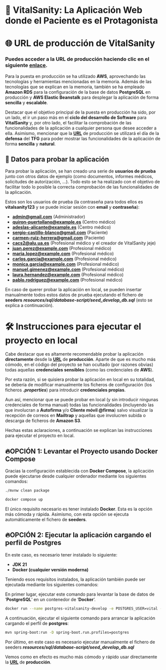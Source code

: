 # 💟 VitalSanity: La Aplicación Web donde el Paciente es el Protagonista

# 🌐 URL de producción de **VitalSanity**

### Puedes acceder a la **URL** de producción haciendo clic en el siguiente [**<u>enlace</u>**](https://www.vitalsanity.net:11443/vital-sanity).


Para la puesta en producción se ha utilizado **AWS**, aprovechando las tecnologías y herramientas mencionadas en la memoria.
Además de las tecnologías que se explican en la memoria, también se ha empleado **Amazon RDS** para la configuración de la base de datos **PostgreSQL** en producción y **AWS Elastic Beanstalk** para desplegar la aplicación de forma **sencilla** y **escalable**.

Destacar que el objetivo principal de la puesta en producción ha sido, por un lado, el ir un paso más en el **ciclo del desarrollo de Software** para **VitalSanity** y, por otro lado, el facilitar la comprobación de las funcionalidades de la aplicación a cualquier persona que desee acceder a ella. Asimismo, mencionar que la [**<u>URL</u>**](https://www.vitalsanity.net:11443/vital-sanity) de producción se utilizará el día de la **defensa** del **TFG** para poder mostrar las funcionalidades de la aplicación de forma **sencilla** y **natural**.

## 🍃 Datos para probar la aplicación

Para probar la aplicación, se han creado una serie de **usuarios de prueba** junto con otros datos de ejemplo (como documentos, informes médicos, solicitudes de autorización, ...).
Todo esto se ha realizado con el objetivo de facilitar todo lo posible la correcta comprobación de las funcionalidades de la aplicación.

Estos son los usuarios de prueba (la contraseña para todos ellos es **vitalsanity123** y se puede iniciar sesión con **email** y **contraseña**):

- **admin@gmail.com** (Administrador)
- **quiron-puertollano@example.es** (Centro médico)
- **adeslas-alicante@example.es** (Centro médico)
- **sergio-castillo-blanco@gmail.com** (Paciente)
- **carmen-ruiz-herrera@gmail.com** (Paciente)
- **cacs2@alu.ua.es** (Profesional médico y el creador de VitalSanity jeje)
- **juan.perez@example.com** (Profesional médico)
- **maria.lopez@example.com** (Profesional médico)
- **carlos.garcia@example.com** (Profesional médico)
- **monica.garcia@example.com** (Profesional médico)
- **manuel.gimenez@example.com** (Profesional médico)
- **laura.hernandez@example.com** (Profesional médico)
- **pablo.rodriguez@example.com** (Profesional médico)

En caso de querer probar la aplicación en local, se pueden insertar manualmente todos estos datos de prueba ejecutando el fichero de **seeders** **_resources/sql/database-script/seed_develop_db.sql_** (esto se explica a continuación).

# 🛠️ Instrucciones para ejecutar el proyecto en local

Cabe destacar que es altamente recomendable probar la aplicación **directamente** desde la [**<u>URL</u>**](https://www.vitalsanity.net:11443/vital-sanity) de **producción**.
Aparte de que es mucho más cómodo, en el código del proyecto se han ocultado (por razones obvias) todas aquellas **credenciales sensibles** (como las credenciales de **AWS**).

Por esta razón, si se quisiera probar la aplicación en local en su totalidad, se debería de modificar manualmente los ficheros de configuración (los ficheros **_.properties_**) para introducir **credenciales propias**.

Aun así, mencionar que se puede probar en local (y sin introducir ningunas credenciales de forma manual) todas las funcionalidades (incluyendo las que involucran a **Autofirma** y/o **Cliente móvil @firma**)
salvo visualizar la recepción de correos en **Mailtrap** y aquellas que involucren subida o descarga de ficheros de **Amazon S3**.

Hechas estas aclaraciones, a continuación se explican las instrucciones para ejecutar el proyecto en local.

## 🔥OPCIÓN 1: Levantar el Proyecto usando Docker Compose

Gracias la configuración establecida con **Docker Compose**, la aplicación puede ejecutarse
desde cualquier ordenador mediante los siguientes comandos:

```sh
./mvnw clean package
```

```sh
docker compose up
```

El único requisito necesario es tener instalado **Docker**. Esta es la opción más cómoda y rápida. Asimismo, con esta opción se ejecuta automáticamente el fichero de **seeders**.

## 🔥OPCIÓN 2: Ejecutar la aplicación cargando el perfil de Postgres

En este caso, es necesario tener instalado lo siguiente:

- **JDK 21**
- **Docker (cualquier versión moderna)**

Teniendo esos requisitos instalados, la aplicación también puede ser ejecutada mediante los siguientes comandos:

En primer lugar, ejecutar este comando para levantar la base de datos de ‘**PostgreSQL**‘
en un contenedor de ‘**Docker**‘.

```sh
docker run --name postgres-vitalsanity-develop -e POSTGRES_USER=vital -e POSTGRES_PASSWORD=vital -e POSTGRES_DB=vital -p 5058:5432 -d postgres:13
```

A continuación, ejecutar el siguiente comando para arrancar la aplicación cargando el
perfil de **postgres**:

```sh
mvn spring-boot:run -D spring-boot.run.profiles=postgres
```

Por último, en este caso es necesario ejecutar manualmente el fichero de seeders **_resources/sql/database-script/seed_develop_db.sql_**

Vemos como en efecto es mucho más cómodo y rápido usar directamente la [**<u>URL</u>**](https://www.vitalsanity.net:11443/vital-sanity) de **producción**.



